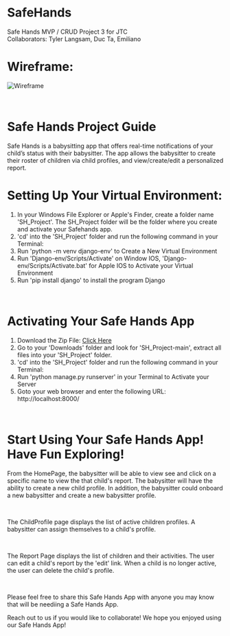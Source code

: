 # SafeHands
Safe Hands MVP / CRUD Project 3 for JTC<br>
Collaborators: Tyler Langsam, Duc Ta, Emiliano<br>

# Wireframe:
![Wireframe]([asset.png](https://files.slack.com/files-pri/TRNDGKCPK-F02RF6WCYDV/screen_shot_2021-11-20_at_8.32.00_am.png))

<!-- <img width="810" alt="Safehands Wireframe" src="https://user-images.githubusercontent.com/90009414/142518825-c8b99446-fda0-4eae-9013-d2ee7ee9e554.png"> -->

<br>

<h1>Safe Hands Project Guide</h1>
Safe Hands is a babysitting app that offers real-time notifications of your child’s status with their babysitter. The app allows the babysitter to create their roster of children via child profiles, and view/create/edit a personalized report.

<br>

# Setting Up Your Virtual Environment:
1. In your Windows File Explorer or Apple's Finder, create a folder name 'SH_Project'.  The SH_Project folder will be the folder where you create and activate your Safehands app.
2. 'cd' into the 'SH_Project' folder and run the following command in your Terminal:
3. Run 'python -m venv django-env' to Create a New Virtual Environment
4. Run 'Django-env/Scripts/Activate' on Window IOS, 'Django-env/Scripts/Activate.bat' for Apple IOS to Activate your Virtual Environment
5. Run 'pip install django' to install the program Django
   
<br>

# Activating Your Safe Hands App
1. Download the Zip File: [Click Here](https://github.com/Tylerlangsam/SH_Project/archive/refs/heads/main.zip)
2. Go to your 'Downloads' folder and look for 'SH_Project-main', extract all files into your 'SH_Project' folder.
3. 'cd' into the 'SH_Project' folder and run the following command in your Terminal:
4. Run 'python manage.py runserver' in your Terminal to Activate your Server
5. Goto your web browser and enter the following URL: http://localhost:8000/

<br>

# Start Using Your Safe Hands App! Have Fun Exploring!
From the HomePage, the babysitter will be able to view see and click on a specific name to view the that child's report. The babysitter will have the ability to create a new child profile. In addition, the babysitter could onboard a new babysitter and create a new babysitter profile.

<br>

The ChildProfile page displays the list of active children profiles. A babysitter can assign themselves to a child's profile.

<br>

The Report Page displays the list of children and their activities. The user can edit a child's report by the 'edit' link. When a child is no longer active, the user can delete the child's profile.

<br>

Please feel free to share this Safe Hands App with anyone you may know that will be neediing a Safe Hands App.

Reach out to us if you would like to collaborate!
We hope you enjoyed using our Safe Hands App!

<br>